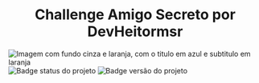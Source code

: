 <h1 align="center"> Challenge Amigo Secreto por DevHeitormsr </h1>

![Imagem com fundo cinza e laranja, com o titulo em azul e subtitulo em laranja](https://github.com/user-attachments/assets/12f69c99-08fb-4a7e-9ea5-b4a0b9f36790)
![Badge status do projeto](https://img.shields.io/badge/Status%20do%20projeto-conclu%C3%ADdo-green
) 
![Badge versão do projeto](https://img.shields.io/badge/Vers%C3%A3o%20do%20Projeto-mar%C3%A7o-blue)
